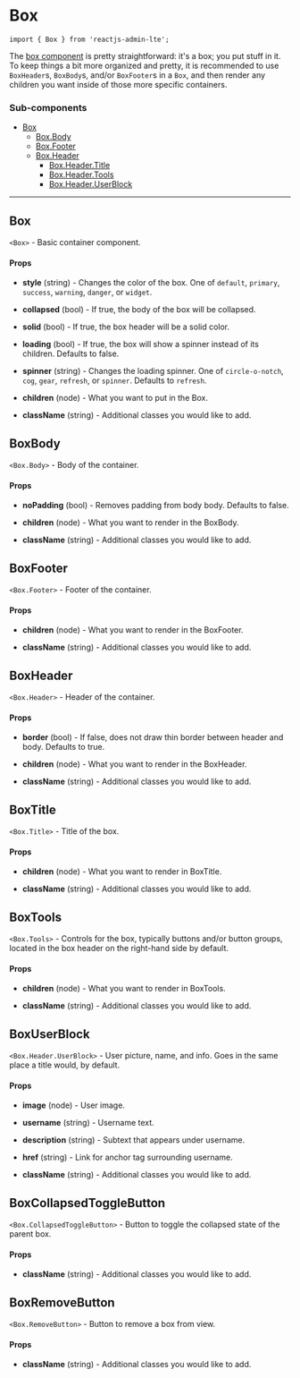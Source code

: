 Box
===

`import { Box } from 'reactjs-admin-lte';`

The [box component][box-component] is pretty straightforward: it's a box; you put stuff in it. To 
keep things a bit more organized and pretty, it is recommended to use `BoxHeader`s, `BoxBody`s, 
and/or `BoxFooter`s in a `Box`, and then render any children you want inside of those more 
specific containers.

### Sub-components
 - [Box](#box)
   - [Box.Body](#boxbody)
   - [Box.Footer](#boxfooter)
   - [Box.Header](#boxheader)
     - [Box.Header.Title](#boxtitle)
     - [Box.Header.Tools](#boxtools)
     - [Box.Header.UserBlock](#boxuserblock)

---

## Box
`<Box>` - Basic container component.

#### Props
  - __style__ (string) - Changes the color of the box. One of `default`, `primary`, `success`, 
  `warning`, `danger`, or `widget`.
  
  - __collapsed__ (bool) - If true, the body of the box will be collapsed.

  - __solid__ (bool) - If true, the box header will be a solid color.

  - __loading__ (bool) - If true, the box will show a spinner instead of its children. Defaults to false.

  - __spinner__ (string) - Changes the loading spinner. One of `circle-o-notch`, `cog`, `gear`, 
  `refresh`, or `spinner`. Defaults to `refresh`.

  - __children__ (node) - What you want to put in the Box.

  - __className__ (string) - Additional classes you would like to add.

## BoxBody
`<Box.Body>` - Body of the container.

#### Props
 - __noPadding__ (bool) - Removes padding from body body. Defaults to false.

 - __children__ (node) - What you want to render in the BoxBody.

 - __className__ (string) - Additional classes you would like to add.

## BoxFooter
`<Box.Footer>` - Footer of the container.

#### Props
 - __children__ (node) - What you want to render in the BoxFooter.

 - __className__ (string) - Additional classes you would like to add.

## BoxHeader
`<Box.Header>` - Header of the container.

#### Props
 - __border__ (bool) - If false, does not draw thin border between header and body. Defaults to true.

 - __children__ (node) - What you want to render in the BoxHeader.

 - __className__ (string) - Additional classes you would like to add.

## BoxTitle
`<Box.Title>` - Title of the box.

#### Props
 - __children__ (node) - What you want to render in BoxTitle.

 - __className__ (string) - Additional classes you would like to add.

## BoxTools
`<Box.Tools>` - Controls for the box, typically buttons and/or button groups, located in the 
box header on the right-hand side by default.

#### Props
 - __children__ (node) - What you want to render in BoxTools.

 - __className__ (string) - Additional classes you would like to add.

## BoxUserBlock
`<Box.Header.UserBlock>` - User picture, name, and info. Goes in the same place a title would, by
default.

#### Props
 - __image__ (node) - User image.

 - __username__ (string) - Username text.

 - __description__ (string) - Subtext that appears under username.

 - __href__ (string) - Link for anchor tag surrounding username.

 - __className__ (string) - Additional classes you would like to add.

## BoxCollapsedToggleButton
`<Box.CollapsedToggleButton>` - Button to toggle the collapsed state of the parent box.

#### Props

 - __className__ (string) - Additional classes you would like to add.
 
## BoxRemoveButton
`<Box.RemoveButton>` - Button to remove a box from view.

#### Props

 - __className__ (string) - Additional classes you would like to add.

[box-component]: https://almsaeedstudio.com/themes/AdminLTE/documentation/index.html#component-box
